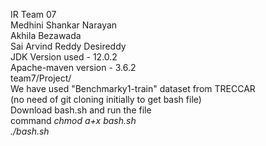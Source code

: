 IR Team 07  
Medhini Shankar Narayan  
Akhila Bezawada  
Sai Arvind Reddy Desireddy  
JDK Version used - 12.0.2  
Apache-maven version - 3.6.2  
team7/Project/  
We have used "Benchmarky1-train" dataset from TRECCAR  
(no need of git cloning initially to get bash file)  
Download bash.sh and run the file  
command
*chmod a+x bash.sh  
./bash.sh*

 

